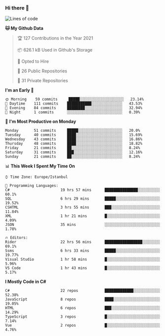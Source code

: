 ### Hi there 👋

<!--START_SECTION:waka-->
![Lines of code](https://img.shields.io/badge/From%20Hello%20World%20I%27ve%20Written-6.1%20million%20lines%20of%20code-blue)

**🐱 My Github Data** 

> 🏆 127 Contributions in the Year 2021
 > 
> 📦 626.1 kB Used in Github's Storage 
 > 
> 💼 Opted to Hire
 > 
> 📜 26 Public Repositories 
 > 
> 🔑 31 Private Repositories  
 > 
**I'm an Early 🐤** 

```text
🌞 Morning    59 commits     █████░░░░░░░░░░░░░░░░░░░░   23.14% 
🌆 Daytime    111 commits    ███████████░░░░░░░░░░░░░░   43.53% 
🌃 Evening    84 commits     ████████░░░░░░░░░░░░░░░░░   32.94% 
🌙 Night      1 commits      ░░░░░░░░░░░░░░░░░░░░░░░░░   0.39%

```
📅 **I'm Most Productive on Monday** 

```text
Monday       51 commits     █████░░░░░░░░░░░░░░░░░░░░   20.0% 
Tuesday      40 commits     ████░░░░░░░░░░░░░░░░░░░░░   15.69% 
Wednesday    43 commits     ████░░░░░░░░░░░░░░░░░░░░░   16.86% 
Thursday     48 commits     ████░░░░░░░░░░░░░░░░░░░░░   18.82% 
Friday       21 commits     ██░░░░░░░░░░░░░░░░░░░░░░░   8.24% 
Saturday     31 commits     ███░░░░░░░░░░░░░░░░░░░░░░   12.16% 
Sunday       21 commits     ██░░░░░░░░░░░░░░░░░░░░░░░   8.24%

```


📊 **This Week I Spent My Time On** 

```text
⌚︎ Time Zone: Europe/Istanbul

💬 Programming Languages: 
C#                       19 hrs 57 mins      ███████████████░░░░░░░░░░   60.1% 
SQL                      6 hrs 29 mins       █████░░░░░░░░░░░░░░░░░░░░   19.52% 
CSHTML                   3 hrs 55 mins       ███░░░░░░░░░░░░░░░░░░░░░░   11.84% 
XML                      1 hr 21 mins        █░░░░░░░░░░░░░░░░░░░░░░░░   4.09% 
JSON                     35 mins             ░░░░░░░░░░░░░░░░░░░░░░░░░   1.78%

🔥 Editors: 
Rider                    22 hrs 56 mins      █████████████████░░░░░░░░   69.1% 
Ssms                     6 hrs 33 mins       █████░░░░░░░░░░░░░░░░░░░░   19.77% 
Visual Studio            1 hr 58 mins        █░░░░░░░░░░░░░░░░░░░░░░░░   5.96% 
VS Code                  1 hr 43 mins        █░░░░░░░░░░░░░░░░░░░░░░░░   5.17%

```

**I Mostly Code in C#** 

```text
C#                       22 repos            █████████████░░░░░░░░░░░░   52.38% 
JavaScript               8 repos             ████░░░░░░░░░░░░░░░░░░░░░   19.05% 
HTML                     6 repos             ███░░░░░░░░░░░░░░░░░░░░░░   14.29% 
TypeScript               3 repos             █░░░░░░░░░░░░░░░░░░░░░░░░   7.14% 
Vue                      2 repos             █░░░░░░░░░░░░░░░░░░░░░░░░   4.76%

```



<!--END_SECTION:waka-->

<!--
**ebubekirdinc/ebubekirdinc** is a ✨ _special_ ✨ repository because its `README.md` (this file) appears on your GitHub profile.

Here are some ideas to get you started:

- 🔭 I’m currently working on ...
- 🌱 I’m currently learning ...
- 👯 I’m looking to collaborate on ...
- 🤔 I’m looking for help with ...
- 💬 Ask me about ...
- 📫 How to reach me: ...
- 😄 Pronouns: ...
- ⚡ Fun fact: ...
-->
